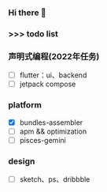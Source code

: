 ### Hi there 👋
### >>> todo list
### 声明式编程(2022年任务)
- [ ] flutter：ui、backend
- [ ] jetpack compose

### platform
- [x] bundles-assembler
- [ ] apm && optimization
- [ ] pisces-gemini

### design
- [ ] sketch、ps、dribbble
<!-- ### >>> task -->
<!-- <p align="left">
  <img src="https://github.com/JamesfChen/JamesfChen/blob/master/task.jpeg" width="150"/>
</p> -->
